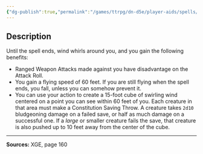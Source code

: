 ```yaml
---
{"dg-publish":true,"permalink":"/games/ttrpg/dn-d5e/player-aids/spells/level-6/investiture-of-wind/","tags":["TTRPG/DND/5e","verbal","somatic","concentration","Spell"],"noteIcon":""}
---
```



## Description
Until the spell ends, wind whirls around you, and you gain the following benefits:
- Ranged Weapon Attacks made against you have disadvantage on the Attack Roll.
- You gain a flying speed of 60 feet.
	If you are still flying when the spell ends, you fall, unless you can somehow prevent it.
- You can use your action to create a 15-foot cube of swirling wind centered on a point you can see within 60 feet of you.
	Each creature in that area must make a Constitution Saving Throw.
	A creature takes `2d10` bludgeoning damage on a failed save, or half as much damage on a successful one.
	If a *large* or smaller creature fails the save, that creature is also pushed up to 10 feet away from the center of the cube.

---

**Sources:** XGE, page 160
